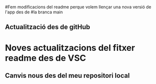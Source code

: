 #Fem modificacions del readme perque volem llençar una nova versió de l'app des de
#la branca main
## Actualització des de gitHub


# Noves actualitzacions del fitxer readme des de VSC
## Canvis nous des del meu repositori local
